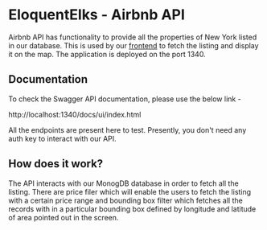 # EloquentElks - Airbnb API

Airbnb API has functionality to provide all the properties of New York listed in our database.
This is used by our [frontend](../eloquent-elks-frontend/README.md) to fetch the listing and display it on the map.
The application is deployed on the port 1340.

## Documentation
To check the Swagger API documentation, please use the below link -

http://localhost:1340/docs/ui/index.html

All the endpoints are present here to test. Presently, you don't need any auth key to interact with our API.


## How does it work?
The API interacts with our MonogDB database in order to fetch all the listing. There are price filer which will enable
the users to fetch the listing with a certain price range and bounding box filter which fetches all the records with in a particular bounding box defined by longitude and latitude of area pointed out in the screen.
